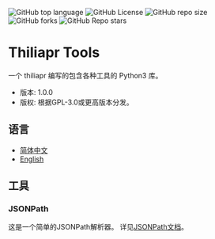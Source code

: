 ![GitHub top language](https://img.shields.io/github/languages/top/thiliapr/python3-tprtools)
![GitHub License](https://img.shields.io/badge/license-GPL--3.0--or--later-blue)
![GitHub repo size](https://img.shields.io/github/repo-size/thiliapr/python3-tprtools)
![GitHub forks](https://img.shields.io/github/forks/thiliapr/python3-tprtools)
![GitHub Repo stars](https://img.shields.io/github/stars/thiliapr/python3-tprtools)

# Thiliapr Tools
一个 thiliapr 编写的包含各种工具的 Python3 库。
- 版本: 1.0.0
- 版权: 根据GPL-3.0或更高版本分发。

## 语言
- [简体中文](jsonpath.zh-CN.md)
- [English](jsonpath.md)

## 工具
### JSONPath
这是一个简单的JSONPath解析器。
详见[JSONPath文档](docs/jsonpath.zh-CN.md)。
